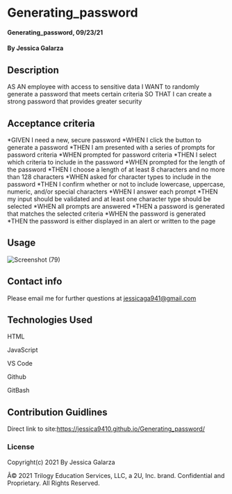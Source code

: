 # Generating_password

#### Generating_password, 09/23/21

#### By Jessica Galarza

## Description

AS AN employee with access to sensitive data
I WANT to randomly generate a password that meets certain criteria
SO THAT I can create a strong password that provides greater security

## Acceptance criteria

*GIVEN I need a new, secure password
*WHEN I click the button to generate a password
*THEN I am presented with a series of prompts for password criteria
*WHEN prompted for password criteria
*THEN I select which criteria to include in the password
*WHEN prompted for the length of the password
*THEN I choose a length of at least 8 characters and no more than 128 characters
*WHEN asked for character types to include in the password
*THEN I confirm whether or not to include lowercase, uppercase, numeric, and/or special characters
*WHEN I answer each prompt
*THEN my input should be validated and at least one character type should be selected
*WHEN all prompts are answered
*THEN a password is generated that matches the selected criteria
*WHEN the password is generated
*THEN the password is either displayed in an alert or written to the page

## Usage

![Screenshot (79)](https://user-images.githubusercontent.com/87554644/134607720-f1fdc64e-02a4-4fae-9c26-6149dd1999e4.png)

## Contact info

Please email me for further questions at jessicaga941@gmail.com

## Technologies Used

HTML

JavaScript

VS Code

Github

GitBash

## Contribution Guidlines

Direct link to site:https://jessica9410.github.io/Generating_password/

### License

Copyright(c) 2021 By Jessica Galarza

Â© 2021 Trilogy Education Services, LLC, a 2U, Inc. brand. Confidential and Proprietary. All Rights Reserved.
